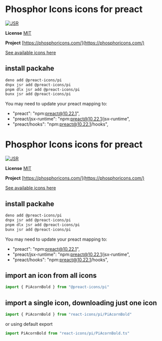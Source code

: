 # Phosphor Icons icons for preact

[![JSR](https://jsr.io/badges/@preact-icons/pi)](https://jsr.io/@preact-icons/pi)

**License** [MIT](https://raw.githubusercontent.com/phosphor-icons/core/main/LICENSE)

**Project** [https://phosphoricons.com/](https://phosphoricons.com/)

[See available icons here](https://react-icons.deno.dev/pi)

## install packahe

```bash
deno add @preact-icons/pi
dnpx jsr add @preact-icons/pi
pnpm dlx jsr add @preact-icons/pi
bunx jsr add @preact-icons/pi
```

You may need to update your preact mapping to:
 - "preact": "npm:preact@10.22.1",
 - "preact/jsx-runtime": "npm:preact@10.22.1/jsx-runtime",
 - "preact/hooks": "npm:preact@10.22.1/hooks",


# Phosphor Icons icons for preact

[![JSR](https://jsr.io/badges/@preact-icons/pi)](https://jsr.io/@preact-icons/pi)

**License** [MIT](https://raw.githubusercontent.com/phosphor-icons/core/main/LICENSE)

**Project** [https://phosphoricons.com/](https://phosphoricons.com/)

[See available icons here](https://react-icons.deno.dev/pi)

## install packahe

```bash
deno add @preact-icons/pi
dnpx jsr add @preact-icons/pi
pnpm dlx jsr add @preact-icons/pi
bunx jsr add @preact-icons/pi
```

You may need to update your preact mapping to:
 - "preact": "npm:preact@10.22.1",
 - "preact/jsx-runtime": "npm:preact@10.22.1/jsx-runtime",
 - "preact/hooks": "npm:preact@10.22.1/hooks",


## import an icon from all icons

```ts
import { PiAcornBold } from "@preact-icons/pi"
```

## import a single icon, downloading just one icon

```ts
import { PiAcornBold } from "react-icons/pi/PiAcornBold"
```

or using default export

```ts
import PiAcornBold from "react-icons/pi/PiAcornBold.ts"
```

